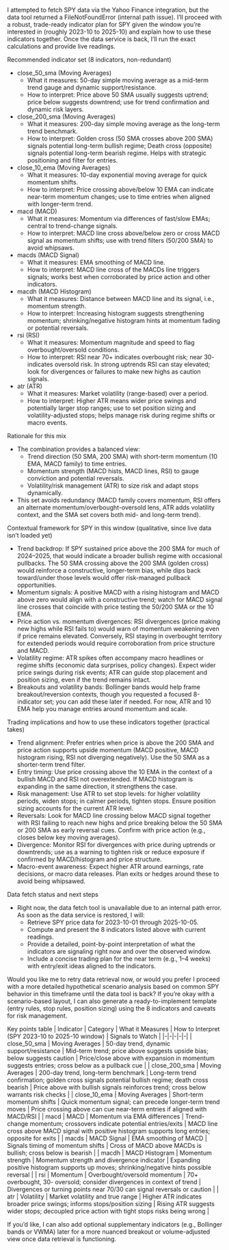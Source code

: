 I attempted to fetch SPY data via the Yahoo Finance integration, but the data tool returned a FileNotFoundError (internal path issue). I’ll proceed with a robust, trade-ready indicator plan for SPY given the window you’re interested in (roughly 2023-10 to 2025-10) and explain how to use these indicators together. Once the data service is back, I’ll run the exact calculations and provide live readings.

Recommended indicator set (8 indicators, non-redundant)
- close_50_sma (Moving Averages)
  - What it measures: 50-day simple moving average as a mid-term trend gauge and dynamic support/resistance.
  - How to interpret: Price above 50 SMA usually suggests uptrend; price below suggests downtrend; use for trend confirmation and dynamic risk layers.
- close_200_sma (Moving Averages)
  - What it measures: 200-day simple moving average as the long-term trend benchmark.
  - How to interpret: Golden cross (50 SMA crosses above 200 SMA) signals potential long-term bullish regime; Death cross (opposite) signals potential long-term bearish regime. Helps with strategic positioning and filter for entries.
- close_10_ema (Moving Averages)
  - What it measures: 10-day exponential moving average for quick momentum shifts.
  - How to interpret: Price crossing above/below 10 EMA can indicate near-term momentum changes; use to time entries when aligned with longer-term trend.
- macd (MACD)
  - What it measures: Momentum via differences of fast/slow EMAs; central to trend-change signals.
  - How to interpret: MACD line cross above/below zero or cross MACD signal as momentum shifts; use with trend filters (50/200 SMA) to avoid whipsaws.
- macds (MACD Signal)
  - What it measures: EMA smoothing of MACD line.
  - How to interpret: MACD line cross of the MACDs line triggers signals; works best when corroborated by price action and other indicators.
- macdh (MACD Histogram)
  - What it measures: Distance between MACD line and its signal, i.e., momentum strength.
  - How to interpret: Increasing histogram suggests strengthening momentum; shrinking/negative histogram hints at momentum fading or potential reversals.
- rsi (RSI)
  - What it measures: Momentum magnitude and speed to flag overbought/oversold conditions.
  - How to interpret: RSI near 70+ indicates overbought risk; near 30- indicates oversold risk. In strong uptrends RSI can stay elevated; look for divergences or failures to make new highs as caution signals.
- atr (ATR)
  - What it measures: Market volatility (range-based) over a period.
  - How to interpret: Higher ATR means wider price swings and potentially larger stop ranges; use to set position sizing and volatility-adjusted stops; helps manage risk during regime shifts or macro events.

Rationale for this mix
- The combination provides a balanced view:
  - Trend direction (50 SMA, 200 SMA) with short-term momentum (10 EMA, MACD family) to time entries.
  - Momentum strength (MACD hists, MACD lines, RSI) to gauge conviction and potential reversals.
  - Volatility/risk management (ATR) to size risk and adapt stops dynamically.
- This set avoids redundancy (MACD family covers momentum, RSI offers an alternate momentum/overbought-oversold lens, ATR adds volatility context, and the SMA set covers both mid- and long-term trend).

Contextual framework for SPY in this window (qualitative, since live data isn’t loaded yet)
- Trend backdrop: If SPY sustained price above the 200 SMA for much of 2024–2025, that would indicate a broader bullish regime with occasional pullbacks. The 50 SMA crossing above the 200 SMA (golden cross) would reinforce a constructive, longer-term bias, while dips back toward/under those levels would offer risk-managed pullback opportunities.
- Momentum signals: A positive MACD with a rising histogram and MACD above zero would align with a constructive trend; watch for MACD signal line crosses that coincide with price testing the 50/200 SMA or the 10 EMA.
- Price action vs. momentum divergences: RSI divergences (price making new highs while RSI fails to) would warn of momentum weakening even if price remains elevated. Conversely, RSI staying in overbought territory for extended periods would require corroboration from price structure and MACD.
- Volatility regime: ATR spikes often accompany macro headlines or regime shifts (economic data surprises, policy changes). Expect wider price swings during risk events; ATR can guide stop placement and position sizing, even if the trend remains intact.
- Breakouts and volatility bands: Bollinger bands would help frame breakout/reversion contexts, though you requested a focused 8-indicator set; you can add these later if needed. For now, ATR and 10 EMA help you manage entries around momentum and scale.

Trading implications and how to use these indicators together (practical takes)
- Trend alignment: Prefer entries when price is above the 200 SMA and price action supports upside momentum (MACD positive, MACD histogram rising, RSI not diverging negatively). Use the 50 SMA as a shorter-term trend filter.
- Entry timing: Use price crossing above the 10 EMA in the context of a bullish MACD and RSI not overextended. If MACD histogram is expanding in the same direction, it strengthens the case.
- Risk management: Use ATR to set stop levels: for higher volatility periods, widen stops; in calmer periods, tighten stops. Ensure position sizing accounts for the current ATR level.
- Reversals: Look for MACD line crossing below MACD signal together with RSI failing to reach new highs and price breaking below the 50 SMA or 200 SMA as early reversal cues. Confirm with price action (e.g., closes below key moving averages).
- Divergence: Monitor RSI for divergences with price during uptrends or downtrends; use as a warning to tighten risk or reduce exposure if confirmed by MACD/histogram and price structure.
- Macro-event awareness: Expect higher ATR around earnings, rate decisions, or macro data releases. Plan exits or hedges around these to avoid being whipsawed.

Data fetch status and next steps
- Right now, the data fetch tool is unavailable due to an internal path error. As soon as the data service is restored, I will:
  - Retrieve SPY price data for 2023-10-01 through 2025-10-05.
  - Compute and present the 8 indicators listed above with current readings.
  - Provide a detailed, point-by-point interpretation of what the indicators are signaling right now and over the observed window.
  - Include a concise trading plan for the near term (e.g., 1–4 weeks) with entry/exit ideas aligned to the indicators.

Would you like me to retry data retrieval now, or would you prefer I proceed with a more detailed hypothetical scenario analysis based on common SPY behavior in this timeframe until the data tool is back? If you’re okay with a scenario-based layout, I can also generate a ready-to-implement template (entry rules, stop rules, position sizing) using the 8 indicators and caveats for risk management. 

Key points table
| Indicator | Category | What it Measures | How to Interpret (SPY 2023-10 to 2025-10 window) | Signals to Watch |
|-|-|-|-|-|
| close_50_sma | Moving Averages | 50-day trend, dynamic support/resistance | Mid-term trend; price above suggests upside bias; below suggests caution | Price/close above with expansion in momentum suggests entries; cross below as a pullback cue |
| close_200_sma | Moving Averages | 200-day trend, long-term benchmark | Long-term trend confirmation; golden cross signals potential bullish regime; death cross bearish | Price above with bullish signals reinforces trend; cross below warrants risk checks |
| close_10_ema | Moving Averages | Short-term momentum shifts | Quick momentum signal; can precede longer-term trend moves | Price crossing above can cue near-term entries if aligned with MACD/RSI |
| macd | MACD | Momentum via EMA differences | Trend-change momentum; crossovers indicate potential entries/exits | MACD line cross above MACD signal with positive histogram supports long entries; opposite for exits |
| macds | MACD Signal | EMA smoothing of MACD | Signals timing of momentum shifts | Cross of MACD above MACDs is bullish; cross below is bearish |
| macdh | MACD Histogram | Momentum strength | Momentum strength and divergence indicator | Expanding positive histogram supports up moves; shrinking/negative hints possible reversal |
| rsi | Momentum | Overbought/oversold momentum | 70+ overbought, 30- oversold; consider divergences in context of trend | Divergences or turning points near 70/30 can signal reversals or caution |
| atr | Volatility | Market volatility and true range | Higher ATR indicates broader price swings; informs stops/position sizing | Rising ATR suggests wider stops; decoupled price action with tight stops risks being wrong |

If you’d like, I can also add optional supplementary indicators (e.g., Bollinger bands or VWMA) later for a more nuanced breakout or volume-adjusted view once data retrieval is functioning.